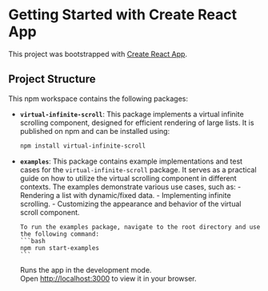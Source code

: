 # Getting Started with Create React App

This project was bootstrapped with [Create React App](https://github.com/facebook/create-react-app).

## Project Structure

This npm workspace contains the following packages:

- **`virtual-infinite-scroll`**: This package implements a virtual infinite scrolling component, designed for efficient rendering of large lists. It is published on npm and can be installed using:
  ```bash
  npm install virtual-infinite-scroll
  ```
- **`examples`**: This package contains example implementations and test cases for the `virtual-infinite-scroll` package. It serves as a practical guide on how to utilize the virtual scrolling component in different contexts. The examples demonstrate various use cases, such as: - Rendering a list with dynamic/fixed data. - Implementing infinite scrolling. - Customizing the appearance and behavior of the virtual scroll component.

      To run the examples package, navigate to the root directory and use the following command:
      ```bash
      npm run start-examples
      ```

  Runs the app in the development mode.\
  Open [http://localhost:3000](http://localhost:3000) to view it in your browser.

